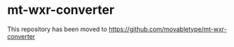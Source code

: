# mt-wxr-converter

This repository has been moved to https://github.com/movabletype/mt-wxr-converter

